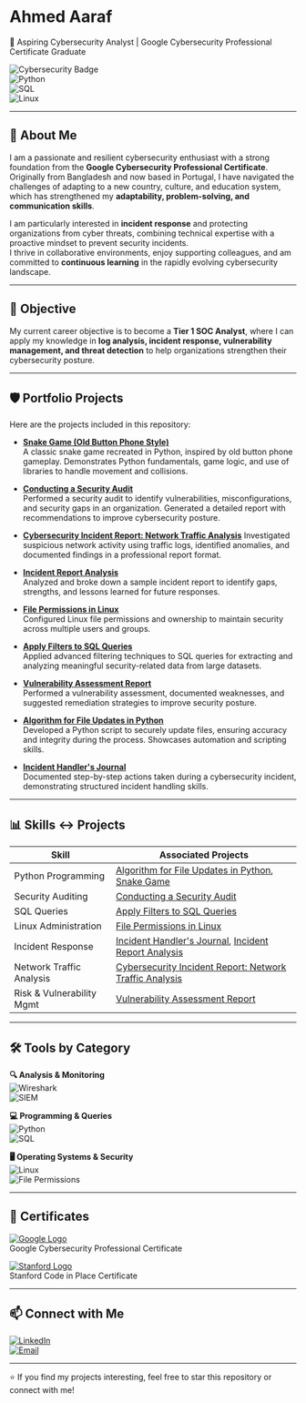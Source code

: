 # Ahmed Aaraf  
🚀 Aspiring Cybersecurity Analyst | Google Cybersecurity Professional Certificate Graduate  

![Cybersecurity Badge](https://img.shields.io/badge/Cybersecurity-Security%20Analyst-blue?style=for-the-badge&logo=linux)  
![Python](https://img.shields.io/badge/Python-3776AB?style=for-the-badge&logo=python&logoColor=white)  
![SQL](https://img.shields.io/badge/SQL-005C84?style=for-the-badge&logo=postgresql&logoColor=white)  
![Linux](https://img.shields.io/badge/Linux-FCC624?style=for-the-badge&logo=linux&logoColor=black)  

---

## 📌 About Me  

I am a passionate and resilient cybersecurity enthusiast with a strong foundation from the **Google Cybersecurity Professional Certificate**.  
Originally from Bangladesh and now based in Portugal, I have navigated the challenges of adapting to a new country, culture, and education system, which has strengthened my **adaptability, problem-solving, and communication skills**.  

I am particularly interested in **incident response** and protecting organizations from cyber threats, combining technical expertise with a proactive mindset to prevent security incidents.  
I thrive in collaborative environments, enjoy supporting colleagues, and am committed to **continuous learning** in the rapidly evolving cybersecurity landscape.  

---

## 🎯 Objective  

My current career objective is to become a **Tier 1 SOC Analyst**, where I can apply my knowledge in **log analysis, incident response, vulnerability management, and threat detection** to help organizations strengthen their cybersecurity posture.  

---

## 🛡️ Portfolio Projects  

Here are the projects included in this repository:  

- [**Snake Game (Old Button Phone Style)**](https://github.com/aaraf18/Snake-Game)  
  A classic snake game recreated in Python, inspired by old button phone gameplay. Demonstrates Python fundamentals, game logic, and use of libraries to handle movement and collisions.

- [**Conducting a Security Audit**](https://github.com/aaraf18/Conducting-a-security-audit)  
  Performed a security audit to identify vulnerabilities, misconfigurations, and security gaps in an organization. Generated a detailed report with recommendations to improve cybersecurity posture.

- [**Cybersecurity Incident Report: Network Traffic Analysis**](https://github.com/aaraf18/Cybersecurity-Incident-Report-Network-Traffic-Analysis)
  Investigated suspicious network activity using traffic logs, identified anomalies, and documented findings in a professional report format.
  
- [**Incident Report Analysis**](https://github.com/aaraf18/Incident-Report-Analysis)  
  Analyzed and broke down a sample incident report to identify gaps, strengths, and lessons learned for future responses. 

- [**File Permissions in Linux**](https://github.com/aaraf18/File-Permissions-in-Linux)  
  Configured Linux file permissions and ownership to maintain security across multiple users and groups.

- [**Apply Filters to SQL Queries**](https://github.com/aaraf18/Apply-Filters-to-SQL-Queries)  
  Applied advanced filtering techniques to SQL queries for extracting and analyzing meaningful security-related data from large datasets.   

- [**Vulnerability Assessment Report**](https://github.com/aaraf18/Vulnerability-Assessment-Report)  
  Performed a vulnerability assessment, documented weaknesses, and suggested remediation strategies to improve security posture.
  
- [**Algorithm for File Updates in Python**](https://github.com/aaraf18/Algorithm-for-file-updates-in-Python)  
  Developed a Python script to securely update files, ensuring accuracy and integrity during the process. Showcases automation and scripting skills.      

- [**Incident Handler's Journal**](./projects/incident-handlers-journal)  
  Documented step-by-step actions taken during a cybersecurity incident, demonstrating structured incident handling skills.

---

## 📊 Skills ↔ Projects  

| **Skill**              | **Associated Projects** |
|-------------------------|--------------------------|
| Python Programming      | [Algorithm for File Updates in Python](https://github.com/aaraf18/Algorithm-for-file-updates-in-Python), [Snake Game](https://github.com/aaraf18/Snake-Game) |
| Security Auditing       | [Conducting a Security Audit](https://github.com/aaraf18/Conducting-a-security-audit) |
| SQL Queries             | [Apply Filters to SQL Queries](https://github.com/aaraf18/Apply-Filters-to-SQL-Queries) |
| Linux Administration    | [File Permissions in Linux](https://github.com/aaraf18/File-Permissions-in-Linux) |
| Incident Response       | [Incident Handler's Journal](./projects/incident-handlers-journal), [Incident Report Analysis](https://github.com/aaraf18/Incident-Report-Analysis) |
| Network Traffic Analysis| [Cybersecurity Incident Report: Network Traffic Analysis](https://github.com/aaraf18/Cybersecurity-Incident-Report-Network-Traffic-Analysis) |
| Risk & Vulnerability Mgmt | [Vulnerability Assessment Report](https://github.com/aaraf18/Vulnerability-Assessment-Report) |

---

## 🛠️ Tools by Category  

**🔍 Analysis & Monitoring**  
![Wireshark](https://img.shields.io/badge/Wireshark-1679A7?style=for-the-badge&logo=wireshark&logoColor=white)  
![SIEM](https://img.shields.io/badge/SIEM-Log%20Analysis-orange?style=for-the-badge)  

**💻 Programming & Queries**  
![Python](https://img.shields.io/badge/Python-3776AB?style=for-the-badge&logo=python&logoColor=white)  
![SQL](https://img.shields.io/badge/SQL-005C84?style=for-the-badge&logo=postgresql&logoColor=white)  

**🖥️ Operating Systems & Security**  
![Linux](https://img.shields.io/badge/Linux-FCC624?style=for-the-badge&logo=linux&logoColor=black)  
![File Permissions](https://img.shields.io/badge/File%20Permissions-Security-critical?style=for-the-badge)  

---

## 📜 Certificates  

[![Google Logo](https://upload.wikimedia.org/wikipedia/commons/2/2f/Google_2015_logo.svg)](https://coursera.org/verify/professional-cert/VBJ0URH6SY57)  
Google Cybersecurity Professional Certificate  

[![Stanford Logo](https://upload.wikimedia.org/wikipedia/en/thumb/b/b7/Stanford_University_seal_2003.svg/1200px-Stanford_University_seal_2003.svg.png)](https://codeinplace.stanford.edu/cip4/certificate/klfumz)  
Stanford Code in Place Certificate  

---

## 📫 Connect with Me  

[![LinkedIn](https://img.shields.io/badge/LinkedIn-Connect-blue?style=for-the-badge&logo=linkedin&logoColor=white)](https://www.linkedin.com/in/ahmedaaraf)  
[![Email](https://img.shields.io/badge/Email-Contact-red?style=for-the-badge&logo=gmail&logoColor=white)](mailto:asaaraf1811@gmail.com)      

---

⭐ If you find my projects interesting, feel free to star this repository or connect with me!  
